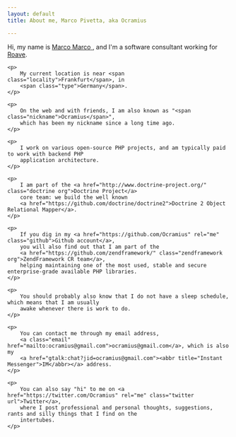 ```yaml
---
layout: default
title: About me, Marco Pivetta, aka Ocramius

---
```


<article class="vcard">
    <p>
        Hi, my name is <a class="fn url" href="http://ocramius.gihub.io/">
            <span class="given-name">Marco</span> <span class="family-name">Marco</span>
        </a>,
        and I'm a software consultant working for <a class="roave org" href="http://roave.com/">Roave</a>.
    </p>

    <p>
        My current location is near <span class="locality">Frankfurt</span>, in
        <span class="type">Germany</span>.
    </p>

    <p>
        On the web and with friends, I am also known as "<span class="nickname">Ocramius</span>",
        which has been my nickname since a long time ago.
    </p>

    <p>
        I work on various open-source PHP projects, and am typically paid to work with backend PHP
        application architecture.
    </p>

    <p>
        I am part of the <a href="http://www.doctrine-project.org/" class="doctrine org">Doctrine Project</a>
        core team: we build the well known
        <a href="https://github.com/doctrine/doctrine2">Doctrine 2 Object Relational Mapper</a>.
    </p>

    <p>
        If you dig in my <a href="https://github.com/Ocramius" rel="me" class="github">Github account</a>,
        you will also find out that I am part of the
        <a href="https://github.com/zendframework/" class="zendframework org">ZendFramework CR team</a>,
        helping maintaining one of the most used, stable and secure enterprise-grade available PHP libraries.
    </p>

    <p>
        You should probably also know that I do not have a sleep schedule, which means that I am usually
        awake whenever there is work to do.
    </p>

    <p>
        You can contact me through my email address,
        <a class="email" href="mailto:ocramius@gmail.com">ocramius@gmail.com</a>, which is also my
        <a href="gtalk:chat?jid=ocramius@gmail.com"><abbr title="Instant Messenger">IM</abbr></a> address.
    </p>

    <p>
        You can also say "hi" to me on <a href="https://twitter.com/Ocramius" rel="me" class="twitter url">Twitter</a>,
        where I post professional and personal thoughts, suggestions, rants and silly things that I find on the
        intertubes.
    </p>
</article>